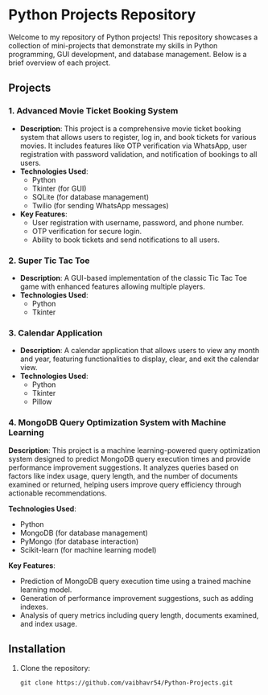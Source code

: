 # Python Projects Repository

Welcome to my repository of Python projects! This repository showcases a collection of mini-projects that demonstrate my skills in Python programming, GUI development, and database management. Below is a brief overview of each project.

## Projects

### 1. Advanced Movie Ticket Booking System
- **Description**: This project is a comprehensive movie ticket booking system that allows users to register, log in, and book tickets for various movies. It includes features like OTP verification via WhatsApp, user registration with password validation, and notification of bookings to all users.
- **Technologies Used**: 
  - Python
  - Tkinter (for GUI)
  - SQLite (for database management)
  - Twilio (for sending WhatsApp messages)
- **Key Features**:
  - User registration with username, password, and phone number.
  - OTP verification for secure login.
  - Ability to book tickets and send notifications to all users.

### 2. Super Tic Tac Toe
- **Description**: A GUI-based implementation of the classic Tic Tac Toe game with enhanced features allowing multiple players.
- **Technologies Used**: 
  - Python
  - Tkinter

### 3. Calendar Application
- **Description**: A calendar application that allows users to view any month and year, featuring functionalities to display, clear, and exit the calendar view.
- **Technologies Used**: 
  - Python
  - Tkinter
  - Pillow

### 4. MongoDB Query Optimization System with Machine Learning 
**Description**: This project is a machine learning-powered query optimization system designed to predict MongoDB query execution times and provide performance improvement suggestions. It analyzes queries based on factors like index usage, query length, and the number of documents examined or returned, helping users improve query efficiency through actionable recommendations.  

**Technologies Used**:  
- Python  
- MongoDB (for database management)  
- PyMongo (for database interaction)  
- Scikit-learn (for machine learning model)  

**Key Features**:  
- Prediction of MongoDB query execution time using a trained machine learning model.  
- Generation of performance improvement suggestions, such as adding indexes.  
- Analysis of query metrics including query length, documents examined, and index usage.
  
## Installation

1. Clone the repository:
   ```
   git clone https://github.com/vaibhavr54/Python-Projects.git
   ```

